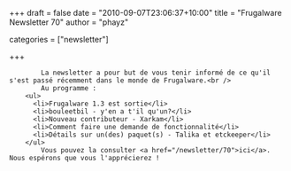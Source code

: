 
+++
draft = false
date = "2010-09-07T23:06:37+10:00"
title = "Frugalware Newsletter 70"
author = "phayz"

categories = ["newsletter"]

+++

            La newsletter a pour but de vous tenir informé de ce qu'il s'est passé récemment dans le monde de Frugalware.<br />
            Au programme :
        <ul>
          <li>Frugalware 1.3 est sortie</li>
          <li>bouleetbil - y'en a t'il qu'un?</li>
          <li>Nouveau contributeur - Xarkam</li>
          <li>Comment faire une demande de fonctionnalité</li>
          <li>Détails sur un(des) paquet(s) - Talika et etckeeper</li>
        </ul>
            Vous pouvez la consulter <a href="/newsletter/70">ici</a>. Nous espérons que vous l'apprécierez !
      
    